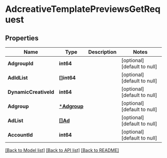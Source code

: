 # AdcreativeTemplatePreviewsGetRequest

## Properties
Name | Type | Description | Notes
------------ | ------------- | ------------- | -------------
**AdgroupId** | **int64** |  | [optional] [default to null]
**AdIdList** | **[]int64** |  | [optional] [default to null]
**DynamicCreativeId** | **int64** |  | [optional] [default to null]
**Adgroup** | [***Adgroup**](adgroup.md) |  | [optional] [default to null]
**AdList** | [**[]Ad**](ad.md) |  | [optional] [default to null]
**AccountId** | **int64** |  | [optional] [default to null]

[[Back to Model list]](../README.md#documentation-for-models) [[Back to API list]](../README.md#documentation-for-api-endpoints) [[Back to README]](../README.md)


